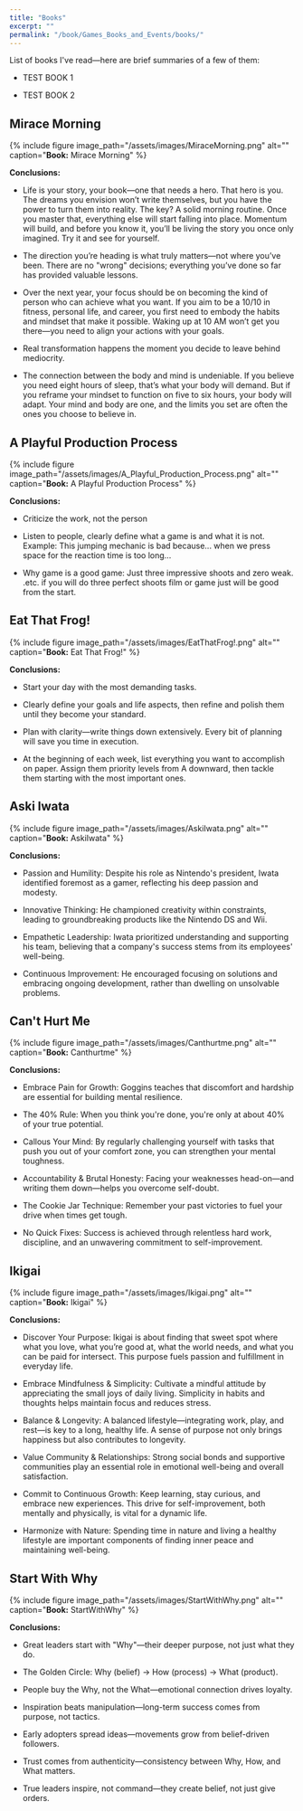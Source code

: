```yaml
---
title: "Books"
excerpt: ""
permalink: "/book/Games_Books_and_Events/books/"
---
```

List of books I've read—here are brief summaries of a few of them:

- TEST BOOK 1

- TEST BOOK 2








## Mirace Morning

{% include figure image_path="/assets/images/MiraceMorning.png" alt="" caption="__Book:__ Mirace Morning" %}

__Conclusions:__

- Life is your story, your book—one that needs a hero. That hero is you. The dreams you envision won’t write themselves, but you have the power to turn them into reality. The key? A solid morning routine. Once you master that, everything else will start falling into place. Momentum will build, and before you know it, you’ll be living the story you once only imagined. Try it and see for yourself.

- The direction you’re heading is what truly matters—not where you’ve been. There are no "wrong" decisions; everything you’ve done so far has provided valuable lessons.

- Over the next year, your focus should be on becoming the kind of person who can achieve what you want. If you aim to be a 10/10 in fitness, personal life, and career, you first need to embody the habits and mindset that make it possible. Waking up at 10 AM won’t get you there—you need to align your actions with your goals.

- Real transformation happens the moment you decide to leave behind mediocrity.

- The connection between the body and mind is undeniable. If you believe you need eight hours of sleep, that’s what your body will demand. But if you reframe your mindset to function on five to six hours, your body will adapt. Your mind and body are one, and the limits you set are often the ones you choose to believe in.

## A Playful Production Process

{% include figure image_path="/assets/images/A_Playful_Production_Process.png" alt="" caption="__Book:__ A Playful Production Process" %}

__Conclusions:__

- Criticize the work, not the person

- Listen to people, clearly define what a game is and what it is not. 
  Example: This jumping mechanic is bad because... when we press space for the reaction time is too long...

- Why game is a good game: Just three impressive shoots and zero weak. .etc. if you will do three perfect shoots film or game just will be good from the start.



## Eat That Frog!

{% include figure image_path="/assets/images/EatThatFrog!.png" alt="" caption="__Book:__ Eat That Frog!" %}

__Conclusions:__

- Start your day with the most demanding tasks.

- Clearly define your goals and life aspects, then refine and polish them until they become your standard.

- Plan with clarity—write things down extensively. Every bit of planning will save you time in execution.

- At the beginning of each week, list everything you want to accomplish on paper. 
Assign them priority levels from A downward, then tackle them starting with the most important ones.


## Aski Iwata

{% include figure image_path="/assets/images/AskiIwata.png" alt="" caption="__Book:__ AskiIwata" %}

__Conclusions:__

- Passion and Humility: Despite his role as Nintendo's president, Iwata identified foremost as a gamer, reflecting his deep passion and modesty.

- Innovative Thinking: He championed creativity within constraints, leading to groundbreaking products like the Nintendo DS and Wii.

- Empathetic Leadership: Iwata prioritized understanding and supporting his team, believing that a company's success stems from its employees' well-being.

- Continuous Improvement: He encouraged focusing on solutions and embracing ongoing development, rather than dwelling on unsolvable problems.


## Can't Hurt Me

{% include figure image_path="/assets/images/Canthurtme.png" alt="" caption="__Book:__ Canthurtme" %}

__Conclusions:__

- Embrace Pain for Growth: Goggins teaches that discomfort and hardship are essential for building mental resilience.


- The 40% Rule: When you think you're done, you're only at about 40% of your true potential.


- Callous Your Mind: By regularly challenging yourself with tasks that push you out of your comfort zone, you can strengthen your mental toughness.


- Accountability & Brutal Honesty: Facing your weaknesses head-on—and writing them down—helps you overcome self-doubt.


- The Cookie Jar Technique: Remember your past victories to fuel your drive when times get tough.


- No Quick Fixes: Success is achieved through relentless hard work, discipline, and an unwavering commitment to self-improvement.



## Ikigai

{% include figure image_path="/assets/images/Ikigai.png" alt="" caption="__Book:__ Ikigai" %}

__Conclusions:__

- Discover Your Purpose:
Ikigai is about finding that sweet spot where what you love, what you’re good at, what the world needs, and what you can be paid for intersect. This purpose fuels passion and fulfillment in everyday life.

- Embrace Mindfulness & Simplicity:
Cultivate a mindful attitude by appreciating the small joys of daily living. Simplicity in habits and thoughts helps maintain focus and reduces stress.

- Balance & Longevity:
A balanced lifestyle—integrating work, play, and rest—is key to a long, healthy life. A sense of purpose not only brings happiness but also contributes to longevity.

- Value Community & Relationships:
Strong social bonds and supportive communities play an essential role in emotional well-being and overall satisfaction.

- Commit to Continuous Growth:
Keep learning, stay curious, and embrace new experiences. This drive for self-improvement, both mentally and physically, is vital for a dynamic life.

- Harmonize with Nature:
Spending time in nature and living a healthy lifestyle are important components of finding inner peace and maintaining well-being.


## Start With Why

{% include figure image_path="/assets/images/StartWithWhy.png" alt="" caption="__Book:__ StartWithWhy" %}

__Conclusions:__

- Great leaders start with "Why"—their deeper purpose, not just what they do.

- The Golden Circle: Why (belief) → How (process) → What (product).

- People buy the Why, not the What—emotional connection drives loyalty.

- Inspiration beats manipulation—long-term success comes from purpose, not tactics.

- Early adopters spread ideas—movements grow from belief-driven followers.

- Trust comes from authenticity—consistency between Why, How, and What matters.

- True leaders inspire, not command—they create belief, not just give orders.
